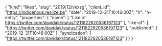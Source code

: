 {
  "kind": "likes",
  "slug": "2019/12/vkxsg",
  "client_id": "https://indigenous.realize.be",
  "date": "2019-12-31T10:46:00Z",
  "h": "h-entry",
  "properties": {
    "name": [
      "Like of https://twitter.com/davidak/status/1211822620536197123"
    ],
    "like-of": [
      "https://twitter.com/davidak/status/1211822620536197123"
    ],
    "published": [
      "2019-12-31T10:46:00Z"
    ],
    "syndication": [
      "https://twitter.com/davidak/status/1211822620536197123"
    ]
  }
}
